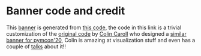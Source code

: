 # Banner code and credit
This [banner](https://raw.githubusercontent.com/pymc-devs/sprint-pymc-data-umbrella/main/banner.png) is generated from [this code](https://raw.githubusercontent.com/pymc-devs/sprint-pymc-data-umbrella/main/banner.py), the code in this link is a trivial customization of the [original code](https://github.com/pymc-devs/pymcon/blob/gh-pages/assets/make_trajectories.py) by [Colin Caroll](https://colindcarroll.com) who designed a [similar banner for pymcon'20](https://pymc-devs.github.io/pymcon/), Colin is amazing at visualization stuff and even has a couple of [talks](https://github.com/ColCarroll/yourplotlib) about it!!
